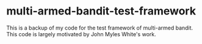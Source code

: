 # multi-armed-bandit-test-framework
This is a backup of my code for the test framework of multi-armed bandit. This code is largely motivated by John Myles White's work.
